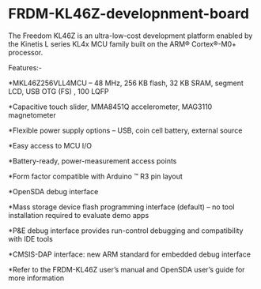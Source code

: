 # FRDM-KL46Z-developnment-board

The Freedom KL46Z is an ultra-low-cost development platform enabled by the Kinetis L series KL4x MCU family built on the ARM® Cortex®-M0+ processor.

Features:-


*MKL46Z256VLL4MCU – 48 MHz, 256 KB flash, 32 KB SRAM, segment LCD, USB OTG (FS) , 100 LQFP


*Capacitive touch slider, MMA8451Q accelerometer, MAG3110 magnetometer


*Flexible power supply options – USB, coin cell battery, external source


*Easy access to MCU I/O


*Battery-ready, power-measurement access points


*Form factor compatible with Arduino ™ R3 pin layout


*OpenSDA debug interface


*Mass storage device flash programming interface (default) – no tool installation required to evaluate demo apps


*P&E debug interface provides run-control debugging and compatibility with IDE tools


*CMSIS-DAP interface: new ARM standard for embedded debug interface


*Refer to the FRDM-KL46Z user’s manual and OpenSDA user’s guide for more information
